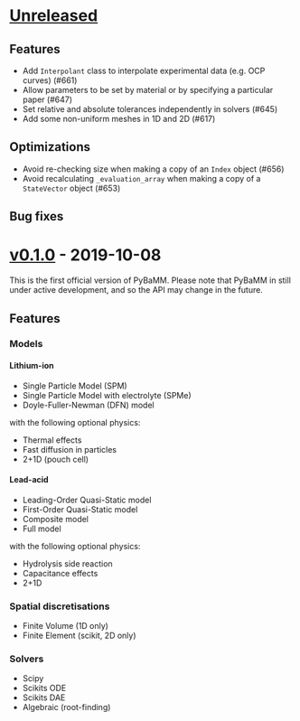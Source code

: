 # [Unreleased](https://github.com/pybamm-team/PyBaMM)

## Features

- Add `Interpolant` class to interpolate experimental data (e.g. OCP curves) (#661)
- Allow parameters to be set by material or by specifying a particular paper (#647)
- Set relative and absolute tolerances independently in solvers (#645)
- Add some non-uniform meshes in 1D and 2D (#617)

## Optimizations

- Avoid re-checking size when making a copy of an `Index` object (#656)
- Avoid recalculating `_evaluation_array` when making a copy of a `StateVector` object (#653)

## Bug fixes

# [v0.1.0](https://github.com/pybamm-team/PyBaMM/tree/v0.1.0) - 2019-10-08

This is the first official version of PyBaMM.
Please note that PyBaMM in still under active development, and so the API may change in the future.

## Features

### Models

#### Lithium-ion

- Single Particle Model (SPM)
- Single Particle Model with electrolyte (SPMe)
- Doyle-Fuller-Newman (DFN) model

with the following optional physics:

- Thermal effects
- Fast diffusion in particles
- 2+1D (pouch cell)

#### Lead-acid

- Leading-Order Quasi-Static model
- First-Order Quasi-Static model
- Composite model
- Full model

with the following optional physics:

- Hydrolysis side reaction
- Capacitance effects
- 2+1D


### Spatial discretisations

- Finite Volume (1D only)
- Finite Element (scikit, 2D only)

### Solvers

- Scipy
- Scikits ODE
- Scikits DAE
- Algebraic (root-finding)
